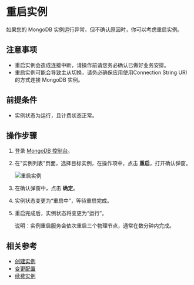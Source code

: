 # 重启实例

如果您的 MongoDB 实例运行异常，但不确认原因时，你可以考虑重启实例。

## 注意事项

- 重启实例会造成连接中断，请操作前请您务必确认已做好业务安排。
- 重启实例可能会导致主从切换，请务必确保应用使用Connection String URI的方式连接 MongoDB 实例。

## 前提条件

- 实例状态为运行，且计费状态正常。

## 操作步骤
1. 登录 [MongoDB 控制台](http://mongodb-console.jdcloud.com/mongodb)。
1. 在"实例列表"页面，选择目标实例，在操作项中，点击 **重启**，打开确认弹窗。

   ![重启实例](https://github.com/jdcloudcom/cn/blob/master/image/mongodb/mongo-013.png)
   
1. 在确认弹窗中，点击 **确定**。
1. 实例状态变更为“重启中”，等待重启完成。
2. 重启完成后，实例状态将变更为“运行”。

    说明：实例重启服务会依次重启三个物理节点，通常在数分钟内完成。

## 相关参考

- [创建实例](../../Getting-Started/Create-Instance.md)
- [变更配置](Modify-Instance-Spec.md)
- [续费实例](Renewal-Instructions.md)


